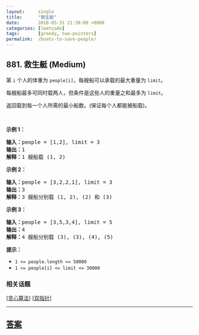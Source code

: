 ```yaml
---
layout:     single
title:      "救生艇"
date:       2018-05-31 21:30:00 +0800
categories: [leetcode]
tags:       [greedy, two-pointers]
permalink:  /boats-to-save-people/
---
```


## 881. 救生艇 (Medium)

<p>第&nbsp;<code>i</code>&nbsp;个人的体重为&nbsp;<code>people[i]</code>，每艘船可以承载的最大重量为&nbsp;<code>limit</code>。</p>

<p>每艘船最多可同时载两人，但条件是这些人的重量之和最多为&nbsp;<code>limit</code>。</p>

<p>返回载到每一个人所需的最小船数。(保证每个人都能被船载)。</p>

<p>&nbsp;</p>

<p><strong>示例 1：</strong></p>

<pre><strong>输入：</strong>people = [1,2], limit = 3
<strong>输出：</strong>1
<strong>解释：</strong>1 艘船载 (1, 2)
</pre>

<p><strong>示例 2：</strong></p>

<pre><strong>输入：</strong>people = [3,2,2,1], limit = 3
<strong>输出：</strong>3
<strong>解释：</strong>3 艘船分别载 (1, 2), (2) 和 (3)
</pre>

<p><strong>示例 3：</strong></p>

<pre><strong>输入：</strong>people = [3,5,3,4], limit = 5
<strong>输出：</strong>4
<strong>解释：</strong>4 艘船分别载 (3), (3), (4), (5)</pre>

<p><strong>提示：</strong></p>

<ul>
	<li><code>1 &lt;=&nbsp;people.length &lt;= 50000</code></li>
	<li><code>1 &lt;= people[i] &lt;=&nbsp;limit &lt;= 30000</code></li>
</ul>

### 相关话题
  [[贪心算法](https://github.com/openset/leetcode/tree/master/tag/greedy/README.md)]
  [[双指针](https://github.com/openset/leetcode/tree/master/tag/two-pointers/README.md)]

---

## [答案](https://github.com/openset/leetcode/tree/master/problems/boats-to-save-people)
